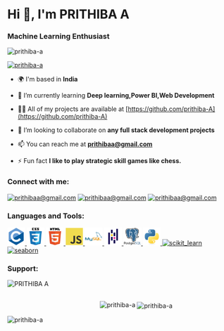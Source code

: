 <h1 align=>Hi 👋, I'm PRITHIBA A</h1>
<h3 align=>Machine Learning Enthusiast</h3>

<p align="left"> <img src="https://komarev.com/ghpvc/?username=prithiba-a&label=Profile%20views&color=0e75b6&style=flat" alt="prithiba-a" /> </p>

<p align="left"> <a href="https://github.com/ryo-ma/github-profile-trophy"><img src="https://github-profile-trophy.vercel.app/?username=prithiba-a" alt="prithiba-a" /></a> </p>

- 🌍 I'm based in **India**

- 🌱 I’m currently learning **Deep learning,Power BI,Web Development**

- 👨‍💻 All of my projects are available at [https://github.com/prithiba-A](https://github.com/prithiba-A)

- 👯 I’m looking to collaborate on **any full stack development projects**

- 📫 You can reach me at **prithibaa@gmail.com**

- ⚡ Fun fact **I like to play strategic skill games like chess.**

<h3 align="left">Connect with me:</h3>
<p align="left">
<a href="https://linkedin.com/in/prithibaa@gmail.com" target="blank"><img align="center" src="https://raw.githubusercontent.com/rahuldkjain/github-profile-readme-generator/master/src/images/icons/Social/linked-in-alt.svg" alt="prithibaa@gmail.com" height="30" width="40" /></a>
<a href="https://kaggle.com/prithibaa@gmail.com" target="blank"><img align="center" src="https://raw.githubusercontent.com/rahuldkjain/github-profile-readme-generator/master/src/images/icons/Social/kaggle.svg" alt="prithibaa@gmail.com" height="30" width="40" /></a>
<a href="https://www.hackerrank.com/prithibaa@gmail.com" target="blank"><img align="center" src="https://raw.githubusercontent.com/rahuldkjain/github-profile-readme-generator/master/src/images/icons/Social/hackerrank.svg" alt="prithibaa@gmail.com" height="30" width="40" /></a>
</p>

<h3 align="left">Languages and Tools:</h3>
<p align="left"> <a href="https://www.cprogramming.com/" target="_blank" rel="noreferrer"> <img src="https://raw.githubusercontent.com/devicons/devicon/master/icons/c/c-original.svg" alt="c" width="40" height="40"/> </a> <a href="https://www.w3schools.com/css/" target="_blank" rel="noreferrer"> <img src="https://raw.githubusercontent.com/devicons/devicon/master/icons/css3/css3-original-wordmark.svg" alt="css3" width="40" height="40"/> </a> <a href="https://www.w3.org/html/" target="_blank" rel="noreferrer"> <img src="https://raw.githubusercontent.com/devicons/devicon/master/icons/html5/html5-original-wordmark.svg" alt="html5" width="40" height="40"/> </a> <a href="https://developer.mozilla.org/en-US/docs/Web/JavaScript" target="_blank" rel="noreferrer"> <img src="https://raw.githubusercontent.com/devicons/devicon/master/icons/javascript/javascript-original.svg" alt="javascript" width="40" height="40"/> </a> <a href="https://www.mysql.com/" target="_blank" rel="noreferrer"> <img src="https://raw.githubusercontent.com/devicons/devicon/master/icons/mysql/mysql-original-wordmark.svg" alt="mysql" width="40" height="40"/> </a> <a href="https://pandas.pydata.org/" target="_blank" rel="noreferrer"> <img src="https://raw.githubusercontent.com/devicons/devicon/2ae2a900d2f041da66e950e4d48052658d850630/icons/pandas/pandas-original.svg" alt="pandas" width="40" height="40"/> </a> <a href="https://www.postgresql.org" target="_blank" rel="noreferrer"> <img src="https://raw.githubusercontent.com/devicons/devicon/master/icons/postgresql/postgresql-original-wordmark.svg" alt="postgresql" width="40" height="40"/> </a> <a href="https://www.python.org" target="_blank" rel="noreferrer"> <img src="https://raw.githubusercontent.com/devicons/devicon/master/icons/python/python-original.svg" alt="python" width="40" height="40"/> </a> <a href="https://scikit-learn.org/" target="_blank" rel="noreferrer"> <img src="https://upload.wikimedia.org/wikipedia/commons/0/05/Scikit_learn_logo_small.svg" alt="scikit_learn" width="40" height="40"/> </a> <a href="https://seaborn.pydata.org/" target="_blank" rel="noreferrer"> <img src="https://seaborn.pydata.org/_images/logo-mark-lightbg.svg" alt="seaborn" width="40" height="40"/> </a> </p>

<h3 align="left">Support:</h3>
<p><a href="https://www.buymeacoffee.com/PRITHIBA A"> <img align="left" src="https://cdn.buymeacoffee.com/buttons/v2/default-yellow.png" height="50" width="210" alt="PRITHIBA A" /></a></p><br><br>

<p><img align="left" src="https://github-readme-stats.vercel.app/api/top-langs?username=prithiba-a&show_icons=true&locale=en&layout=compact" alt="prithiba-a" /></p>

<p>&nbsp;<img align="center" src="https://github-readme-stats.vercel.app/api?username=prithiba-a&show_icons=true&locale=en" alt="prithiba-a" /></p>

<p><img align="center" src="https://github-readme-streak-stats.herokuapp.com/?user=prithiba-a&" alt="prithiba-a" /></p>
